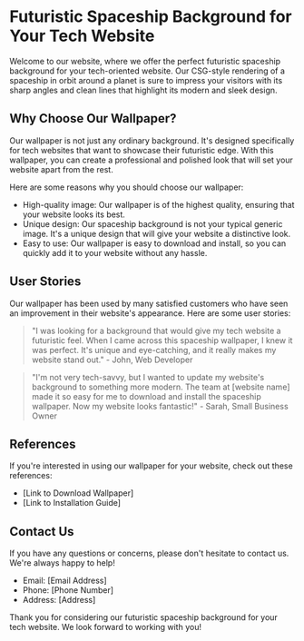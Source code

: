 <!--font:Open Sans-->

# Futuristic Spaceship Background for Your Tech Website

Welcome to our website, where we offer the perfect futuristic spaceship background for your tech-oriented website. Our CSG-style rendering of a spaceship in orbit around a planet is sure to impress your visitors with its sharp angles and clean lines that highlight its modern and sleek design.

## Why Choose Our Wallpaper?

Our wallpaper is not just any ordinary background. It's designed specifically for tech websites that want to showcase their futuristic edge. With this wallpaper, you can create a professional and polished look that will set your website apart from the rest.

Here are some reasons why you should choose our wallpaper:

- High-quality image: Our wallpaper is of the highest quality, ensuring that your website looks its best.
- Unique design: Our spaceship background is not your typical generic image. It's a unique design that will give your website a distinctive look.
- Easy to use: Our wallpaper is easy to download and install, so you can quickly add it to your website without any hassle.

## User Stories

Our wallpaper has been used by many satisfied customers who have seen an improvement in their website's appearance. Here are some user stories:

> "I was looking for a background that would give my tech website a futuristic feel. When I came across this spaceship wallpaper, I knew it was perfect. It's unique and eye-catching, and it really makes my website stand out." - John, Web Developer

> "I'm not very tech-savvy, but I wanted to update my website's background to something more modern. The team at [website name] made it so easy for me to download and install the spaceship wallpaper. Now my website looks fantastic!" - Sarah, Small Business Owner

## References

If you're interested in using our wallpaper for your website, check out these references:

- [Link to Download Wallpaper]
- [Link to Installation Guide]

## Contact Us

If you have any questions or concerns, please don't hesitate to contact us. We're always happy to help!

- Email: [Email Address]
- Phone: [Phone Number]
- Address: [Address]

Thank you for considering our futuristic spaceship background for your tech website. We look forward to working with you!

<!--

Write me content for website with wallpaper which alt text is:

"A csg-style rendering of a spaceship in orbit around a planet, with sharp angles and clean lines that highlight its modern and sleek design."

The name/title of the page should not be 1:1 copy of the alt text but rather a real content of the website which is using this wallpaper.

- Use markdown format 
- Start with heading
- Heading should be short and concise
- The content should look like a real website 
- The website should not be about the wallpaper, wallpaper is just a related background
- Heading should be contain work "wallpaper" or "background"
- Include real sections like references, contact, user stories, etc. use things relevant to the page purpose.
- Feel free to use structure like headings, bullets, numbering, blockquotes, paragraphs, horizontal lines, etc.
- You can use formatting like bold or _italic_
- You can include UTF-8 emojis
- Links should be only #hash anchors (and you can refer to the document itself)
- Do not include images


---


# Futuristic Spaceship Background for Your Tech Website

Welcome to our website, where we offer the perfect futuristic spaceship background for your tech-oriented website. Our CSG-style rendering of a spaceship in orbit around a planet is sure to impress your visitors with its sharp angles and clean lines that highlight its modern and sleek design.

## Why Choose Our Wallpaper?

Our wallpaper is not just any ordinary background. It's designed specifically for tech websites that want to showcase their futuristic edge. With this wallpaper, you can create a professional and polished look that will set your website apart from the rest.

Here are some reasons why you should choose our wallpaper:

- High-quality image: Our wallpaper is of the highest quality, ensuring that your website looks its best.
- Unique design: Our spaceship background is not your typical generic image. It's a unique design that will give your website a distinctive look.
- Easy to use: Our wallpaper is easy to download and install, so you can quickly add it to your website without any hassle.

## User Stories

Our wallpaper has been used by many satisfied customers who have seen an improvement in their website's appearance. Here are some user stories:

> "I was looking for a background that would give my tech website a futuristic feel. When I came across this spaceship wallpaper, I knew it was perfect. It's unique and eye-catching, and it really makes my website stand out." - John, Web Developer

> "I'm not very tech-savvy, but I wanted to update my website's background to something more modern. The team at [website name] made it so easy for me to download and install the spaceship wallpaper. Now my website looks fantastic!" - Sarah, Small Business Owner

## References

If you're interested in using our wallpaper for your website, check out these references:

- [Link to Download Wallpaper]
- [Link to Installation Guide]

## Contact Us

If you have any questions or concerns, please don't hesitate to contact us. We're always happy to help!

- Email: [Email Address]
- Phone: [Phone Number]
- Address: [Address]

Thank you for considering our futuristic spaceship background for your tech website. We look forward to working with you!

-->
